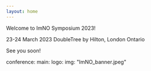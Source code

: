 ```yaml
---
layout: home
---
```

Welcome to ImNO Symposium 2023!

23-24 March 2023
DoubleTree by Hilton, London Ontario

See you soon!

conference:
  main:
    logo:
      img: "ImNO_banner.jpeg"
